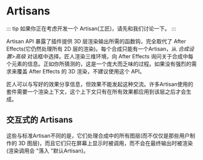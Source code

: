 # Artisans

::: tip
如果你正在考虑开发一个 Artisan(工匠)，请先和我们讨论一下。
:::

Artisan API 暴露了插件提供 3D 层渲染输出所需的函数钩，完全取代了 After Effects(它仍然处理所有 2D 层的渲染)。每个合成只能有一个Artisan，从 *合成设置>高级* 对话框中选择。匠人渲染三维环境，向 After Effects 询问关于合成中每个元素的信息。正如你所猜测的，这是一个庞大而乏味的过程。如果没有强烈的需求来覆盖 After Effects 的 3D 渲染，不建议使用这个 API。

匠人可以与写好的效果分享信息，但效果不能发起这种交流。许多Artisan使用的套件需要一个渲染上下文，这个上下文只有在所有效果都应用到该层之后才会生成。

## 交互式的 Artisans

这些与标准Artisan不同的是，它们处理合成中的所有图层(而不仅仅是那些用户制作的 3D 图层)，而且它们只在屏幕上显示时被调用，而不会在最终输出时被渲染(渲染调用会 "落入 "默认Artisan)。

